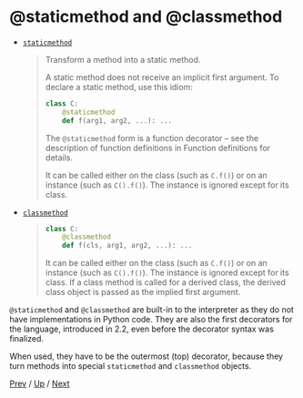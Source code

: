# @staticmethod and @classmethod

* [`staticmethod`](https://docs.python.org/3/library/functions.html#staticmethod)

    > Transform a method into a static method.
    >
    > A static method does not receive an implicit first argument.
    > To declare a static method, use this idiom:
    >
    > ```python
    > class C:
    >     @staticmethod
    >     def f(arg1, arg2, ...): ...
    > ```
    >
    > The `@staticmethod` form is a function decorator –
    > see the description of function definitions in Function definitions for details.
    >
    > It can be called either on the class (such as `C.f()`) or on an instance (such as `C().f()`).
    > The instance is ignored except for its class.

* [`classmethod`](https://docs.python.org/3/library/functions.html#classmethod)

    > ```python
    > class C:
    >     @classmethod
    >     def f(cls, arg1, arg2, ...): ...
    > ```
    >
    > It can be called either on the class (such as `C.f()`) or on an instance (such as `C().f()`).
    > The instance is ignored except for its class.
    > If a class method is called for a derived class,
    > the derived class object is passed as the implied first argument.

`@staticmethod` and `@classmethod` are built-in to the interpreter
as they do not have implementations in Python code.
They are also the first decorators for the language, introduced in 2.2,
even before the decorator syntax was finalized.

When used, they have to be the outermost (top) decorator,
because they turn methods into special `staticmethod` and `classmethod` objects.

[Prev](../README.md) /
[Up](../README.md) /
[Next](../2-property/README.md)
